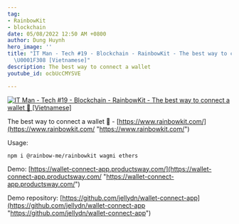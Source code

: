 ```yaml
---
tag:
- RainbowKit
- blockchain
date: 05/08/2022 12:50 AM +0800
author: Dung Huynh
hero_image: ''
title: "IT Man - Tech #19 - Blockchain - RainbowKit - The best way to connect a wallet
  \U0001F308 [Vietnamese]"
description: The best way to connect a wallet
youtube_id: ocbUcCMYSVE

---
```

[![IT Man - Tech #19 - Blockchain - RainbowKit - The best way to connect a wallet 🌈 \[Vietnamese\]](https://i.ytimg.com/vi/ocbUcCMYSVE/hqdefault.jpg)](https://www.youtube.com/watch?v=ocbUcCMYSVE)

The best way to connect a wallet 🌈 - [https://www.rainbowkit.com/](https://www.rainbowkit.com/ "https://www.rainbowkit.com/")

Usage: 

    npm i @rainbow-me/rainbowkit wagmi ethers 

Demo: [https://wallet-connect-app.productsway.com/](https://wallet-connect-app.productsway.com/ "https://wallet-connect-app.productsway.com/")

Demo repository: [https://github.com/jellydn/wallet-connect-app](https://github.com/jellydn/wallet-connect-app "https://github.com/jellydn/wallet-connect-app")